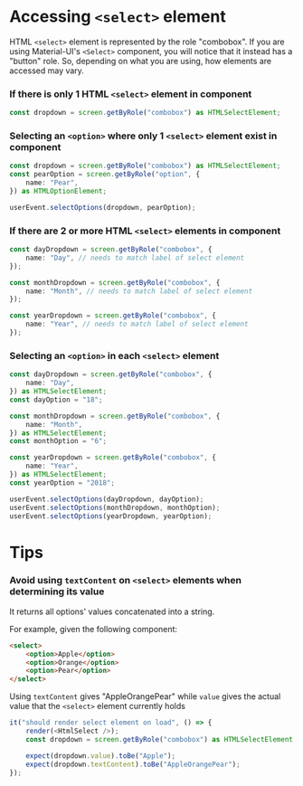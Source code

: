 # Accessing `<select>` element

HTML `<select>` element is represented by the role "combobox". If you are using Material-UI's `<Select>` component, you will notice that it instead has a "button" role. So, depending on what you are using, how elements are accessed may vary.

### If there is only 1 HTML `<select>` element in component

```ts
const dropdown = screen.getByRole("combobox") as HTMLSelectElement;
```

### Selecting an `<option>` where only 1 `<select>` element exist in component

```ts
const dropdown = screen.getByRole("combobox") as HTMLSelectElement;
const pearOption = screen.getByRole("option", {
    name: "Pear",
}) as HTMLOptionElement;

userEvent.selectOptions(dropdown, pearOption);
```

### If there are 2 or more HTML `<select>` elements in component

```ts
const dayDropdown = screen.getByRole("combobox", {
    name: "Day", // needs to match label of select element
});

const monthDropdown = screen.getByRole("combobox", {
    name: "Month", // needs to match label of select element
});

const yearDropdown = screen.getByRole("combobox", {
    name: "Year", // needs to match label of select element
});
```

### Selecting an `<option>` in each `<select>` element

```ts
const dayDropdown = screen.getByRole("combobox", {
    name: "Day",
}) as HTMLSelectElement;
const dayOption = "18";

const monthDropdown = screen.getByRole("combobox", {
    name: "Month",
}) as HTMLSelectElement;
const monthOption = "6";

const yearDropdown = screen.getByRole("combobox", {
    name: "Year",
}) as HTMLSelectElement;
const yearOption = "2018";

userEvent.selectOptions(dayDropdown, dayOption);
userEvent.selectOptions(monthDropdown, monthOption);
userEvent.selectOptions(yearDropdown, yearOption);
```

# Tips

### Avoid using `textContent` on `<select>` elements when determining its value

It returns all options' values concatenated into a string.

For example, given the following component:

```html
<select>
    <option>Apple</option>
    <option>Orange</option>
    <option>Pear</option>
</select>
```

Using `textContent` gives "AppleOrangePear" while `value` gives the actual value that the `<select>` element currently holds

```ts
it("should render select element on load", () => {
    render(<HtmlSelect />);
    const dropdown = screen.getByRole("combobox") as HTMLSelectElement;

    expect(dropdown.value).toBe("Apple");
    expect(dropdown.textContent).toBe("AppleOrangePear");
});
```
